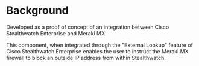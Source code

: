 # Background
Developed as a proof of concept of an integration between Cisco Stealthwatch Enterprise and Meraki MX. 

This component, when integrated through the "External Lookup" feature of Cisco Stealthwatch Enterprise enables
the user to instruct the Meraki MX firewall to block an outside IP address from within Stealthwatch.


